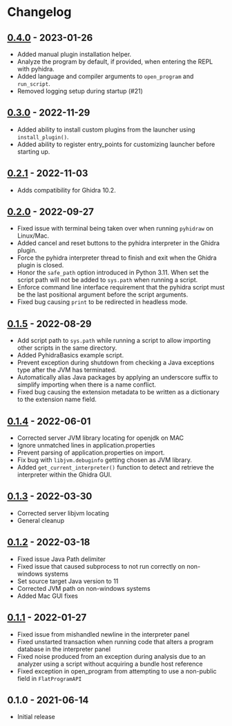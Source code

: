 # Changelog

## [0.4.0] - 2023-01-26
- Added manual plugin installation helper.
- Analyze the program by default, if provided, when entering the REPL with pyhidra.
- Added language and compiler arguments to `open_program` and `run_script`.
- Removed logging setup during startup (#21)

## [0.3.0] - 2022-11-29
- Added ability to install custom plugins from the launcher using `install_plugin()`.
- Added ability to register entry_points for customizing launcher before starting up.

## [0.2.1] - 2022-11-03
- Adds compatibility for Ghidra 10.2.

## [0.2.0] - 2022-09-27
- Fixed issue with terminal being taken over when running `pyhidraw` on Linux/Mac.
- Added cancel and reset buttons to the pyhidra interpreter in the Ghidra plugin.
- Force the pyhidra interpreter thread to finish and exit when the Ghidra plugin is closed.
- Honor the `safe_path` option introduced in Python 3.11. When set the script path will not be added to `sys.path` when running a script.
- Enforce command line interface requirement that the pyhidra script must be the last positional argument before the script arguments.
- Fixed bug causing `print` to be redirected in headless mode.

## [0.1.5] - 2022-08-29
- Add script path to `sys.path` while running a script to allow importing other scripts in the same directory.
- Added PyhidraBasics example script.
- Prevent exception during shutdown from checking a Java exceptions type after the JVM has terminated.
- Automatically alias Java packages by applying an underscore suffix to simplify importing when there is a name conflict.
- Fixed bug causing the extension metadata to be written as a dictionary to the extension name field.

## [0.1.4] - 2022-06-01
- Corrected server JVM library locating for openjdk on MAC
- Ignore unmatched lines in application.properties
- Prevent parsing of application.properties on import.
- Fix bug with `libjvm.debuginfo` getting chosen as JVM library.
- Added `get_current_interpreter()` function to detect and retrieve the interpreter within the Ghidra GUI.

## [0.1.3] - 2022-03-30
- Corrected server libjvm locating
- General cleanup

## [0.1.2] - 2022-03-18
- Fixed issue Java Path delimiter
- Fixed issue that caused subprocess to not run correctly on non-windows systems
- Set source target Java version to 11
- Corrected JVM path on non-windows systems
- Added Mac GUI fixes

## [0.1.1] - 2022-01-27
- Fixed issue from mishandled newline in the interpreter panel
- Fixed unstarted transaction when running code that alters a program database in the interpreter panel
- Fixed noise produced from an exception during analysis due to an analyzer using a script without acquiring a bundle host reference
- Fixed exception in open_program from attempting to use a non-public field in `FlatProgramAPI`

## 0.1.0 - 2021-06-14
- Initial release

[Unreleased]: https://github.com/dod-cyber-crime-center/pyhidra/compare/0.4.0...HEAD
[0.4.0]: https://github.com/dod-cyber-crime-center/pyhidra/compare/0.3.0...0.4.0
[0.3.0]: https://github.com/dod-cyber-crime-center/pyhidra/compare/0.2.1...0.3.0
[0.2.1]: https://github.com/dod-cyber-crime-center/pyhidra/compare/0.2.0...0.2.1
[0.2.0]: https://github.com/dod-cyber-crime-center/pyhidra/compare/0.1.5...0.2.0
[0.1.5]: https://github.com/dod-cyber-crime-center/pyhidra/compare/0.1.4...0.1.5
[0.1.4]: https://github.com/dod-cyber-crime-center/pyhidra/compare/0.1.3...0.1.4
[0.1.3]: https://github.com/dod-cyber-crime-center/pyhidra/compare/0.1.2...0.1.3
[0.1.2]: https://github.com/dod-cyber-crime-center/pyhidra/compare/0.1.1...0.1.2
[0.1.1]: https://github.com/dod-cyber-crime-center/pyhidra/compare/0.1.0...0.1.1

